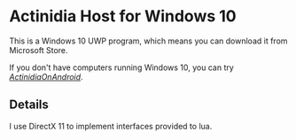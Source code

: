 # Actinidia Host for Windows 10

This is a Windows 10 UWP program, which means you can download it from Microsoft Store.

If you don't have computers running Windows 10, you can try [*ActinidiaOnAndroid*](https://github.com/mooction/ActinidiaOnAndroid).

## Details

I use DirectX 11 to implement interfaces provided to lua.
